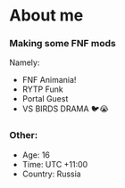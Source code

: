 # About me

### Making some FNF mods

Namely:

* FNF Animania!
* RYTP Funk
* Portal Guest
* VS BIRDS DRAMA 🐦😭

### Other:

* Age: 16
* Time: UTC +11:00
* Country: Russia
